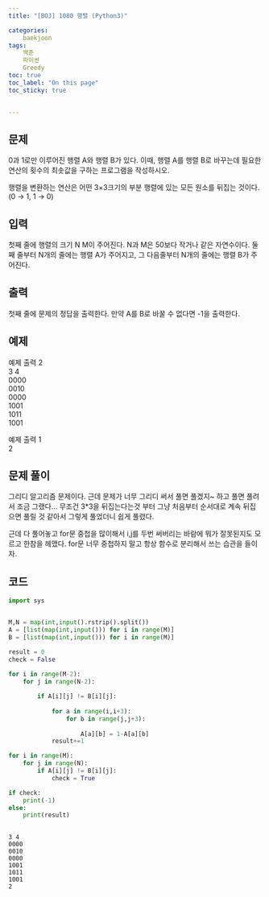 ```yaml
---
title: "[BOJ] 1080 행렬 (Python3)"

categories:
    baekjoon
tags:
    백준
    파이썬
    Greedy
toc: true
toc_label: "On this page"
toc_sticky: true

    
---
```

## 문제
0과 1로만 이루어진 행렬 A와 행렬 B가 있다. 이때, 행렬 A를 행렬 B로 바꾸는데 필요한 연산의 횟수의 최솟값을 구하는 프로그램을 작성하시오.

행렬을 변환하는 연산은 어떤 3×3크기의 부분 행렬에 있는 모든 원소를 뒤집는 것이다. (0 → 1, 1 → 0)

## 입력
첫째 줄에 행렬의 크기 N M이 주어진다. N과 M은 50보다 작거나 같은 자연수이다. 둘째 줄부터 N개의 줄에는 행렬 A가 주어지고, 그 다음줄부터 N개의 줄에는 행렬 B가 주어진다.

## 출력
첫째 줄에 문제의 정답을 출력한다. 만약 A를 B로 바꿀 수 없다면 -1을 출력한다.

## 예제 
예제 출력 2   
3 4   
0000   
0010   
0000   
1001   
1011   
1001   

예제 출력 1    
2   

## 문제 풀이
그리디 알고리즘 문제이다. 근데 문제가 너무 그리디 써서 풀면 풀겠지~ 하고 풀면 풀려서 조금 그랬다... 무조건 3*3을 뒤집는다는것 부터 그냥 처음부터 순서대로 계속 뒤집으면 풀릴 것 같아서 그렇게 풀었더니 쉽게 풀렸다. 

근데 다 풀어놓고 for문 중첩을 많이해서 i,j를 두번 써버리는 바람에 뭐가 잘못된지도 모르고 한참을 헤맸다. for문 너무 중첩하지 말고 항상 함수로 분리해서 쓰는 습관을 들이자.

## 코드


```python
import sys


M,N = map(int,input().rstrip().split())
A = [list(map(int,input())) for i in range(M)]
B = [list(map(int,input())) for i in range(M)]

result = 0
check = False
    
for i in range(M-2):
    for j in range(N-2):

        if A[i][j] != B[i][j]:
           
            for a in range(i,i+3):
                for b in range(j,j+3):
                   
                    A[a][b] = 1-A[a][b]
            result+=1

for i in range(M):
    for j in range(N):
        if A[i][j] != B[i][j]:
            check = True

if check:
    print(-1)
else:
    print(result)
    


```

    3 4
    0000
    0010
    0000
    1001
    1011
    1001
    2



```python

```
